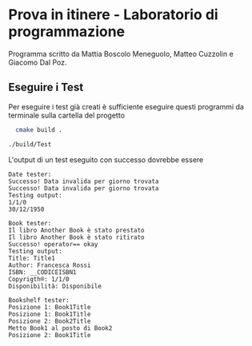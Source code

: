# Prova in itinere - Laboratorio di programmazione

Programma scritto da Mattia Boscolo Meneguolo, Matteo Cuzzolin e Giacomo Dal Poz.

## Eseguire i Test

Per eseguire i test già creati è sufficiente eseguire questi programmi da terminale sulla cartella del progetto

```bash
  cmake build .
```

```bash
./build/Test
```

L'output di un test eseguito con successo dovrebbe essere

```
Date tester:
Successo! Data invalida per giorno trovata
Successo! Data invalida per giorno trovata
Testing output:
1/1/0
30/12/1950

Book tester:
Il libro Another Book è stato prestato
Il libro Another Book è stato ritirato
Successo! operator== okay
Testing output:
Title: Title1
Author: Francesca Rossi
ISBN: __CODICEISBN1
Copyrigth®: 1/1/0
Disponibilità: Disponibile

Bookshelf tester:
Posizione 1: Book1Title
Posizione 1: Book1Title
Posizione 2: Book2Title
Metto Book1 al posto di Book2
Posizione 2: Book1Title
```
